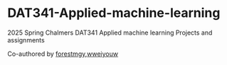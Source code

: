 # DAT341-Applied-machine-learning
2025 Spring Chalmers DAT341 Applied machine learning
Projects and assignments

Co-authored by [forestmgy](https://github.com/forestmgy),[wweiyouw](https://github.com/wweiyouw)
